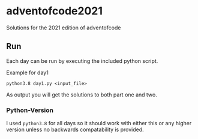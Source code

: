 # adventofcode2021
Solutions for the 2021 edition of adventofcode

## Run

Each day can be run by executing the included python script. 

Example for day1

```
python3.8 day1.py <input_file>
```

As output you will get the solutions to both part one and two. 

### Python-Version

I used `python3.8` for all days so it should work with either this or any higher version unless no backwards compatability is provided.
 
